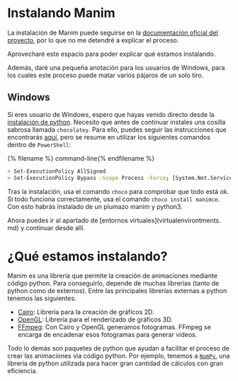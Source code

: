 # Instalando Manim

La instalación de Manim puede seguirse en la [documentación oficial del proyecto](https://docs.manim.community/en/stable/installation.html), por lo que no me detendré a explicar el proceso. 

Aprovecharé este espacio para poder explicar qué estamos instalando. 

Además, daré una pequeña anotación para los usuarios de Windows, para los cuales este proceso puede matar varios pájaros de un solo tiro. 

## Windows

Si eres usuario de Windows, espero que hayas venido directo desde la [instalación de python](installing_python.md#windows). Necesito que antes de continuar instales una cosilla sabrosa llamada `chocolatey`. Para ello, puedes seguir las instrucciones que encontrarás [aquí](https://chocolatey.org/install), pero se resume en utilizar los siguientes comandos dentro de `PowerShell`:

{% filename %} command-line{% endfilename %}
```bash
> Set-ExecutionPolicy AllSigned
> Set-ExecutionPolicy Bypass -Scope Process -Force; [System.Net.ServicePointManager]::SecurityProtocol = [System.Net.ServicePointManager]::SecurityProtocol -bor 3072; iex ((New-Object System.Net.WebClient).DownloadString('https://community.chocolatey.org/install.ps1'))
```

Tras la instalación, usa el comando `choco` para comprobar que todo está ok. Si todo funciona correctamente, usa el comando `choco install manimce`. Con esto habrás instalado de un plumazo manim y python3. 

Ahora puedes ir al apartado de [entornos virtuales](virtualenvirontments. md) y continuar desde allí.

# ¿Qué estamos instalando?

Manim es una librería que permite la creación de animaciones mediante código python. Para conseguirlo, depende de muchas librerías (tanto de python como de externos). Entre las principales librerías externas a python tenemos las siguientes:

* [Cairo](https://www.cairographics.org/): Librería para la creación de gráficos 2D. 
* [OpenGL](https://www.opengl.org/): Librería para el renderizado de gráficos 3D.
* [FFmpeg](https://ffmpeg.org/): Con Cairo y OpenGL generamos fotogramas. FFmpeg se encarga de encadenar esos fotogramas para generar videos. 

Todo lo demás son paquetes de python que ayudan a facilitar el proceso de crear las animaciones via código python. Por ejemplo, tenemos a [`NumPy`](https://numpy.org/), una librería de python utilizada para hacer gran cantidad de cálculos con gran eficiencia.

